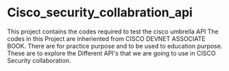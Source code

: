 # Cisco_security_collabration_api
This project contains the codes required to test the cisco umbrella API
The codes in this Project are inheriented from CISCO DEVNET ASSOCIATE BOOK.
There are for practice purpose and to be used to education purpose.
These are to explore the Different API's that we are going to use in CISCO Security collaboration.
